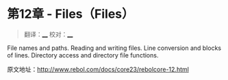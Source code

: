 # 第12章 - Files（Files）

> 翻译：[__](#) 校对：[__](#)

File names and paths. Reading and writing files. Line conversion and blocks of lines. Directory access and directory file functions.

原文地址：http://www.rebol.com/docs/core23/rebolcore-12.html